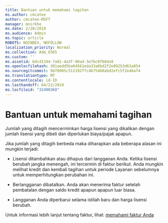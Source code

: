 ```yaml
---
title: Bantuan untuk memahami tagihan
ms.author: cmcatee
author: cmcatee-MSFT
manager: mnirkhe
ms.date: 2/20/2018
ms.audience: Admin
ms.topic: article
ROBOTS: NOINDEX, NOFOLLOW
localization_priority: Normal
ms.collection: Adm_O365
ms.custom: ''
ms.assetid: bdcd1344-7a01-4a3f-90ad-3e7bc0f684a9
ms.openlocfilehash: 301aedd5ba64561eda33a6bd2f2e89253d63a854
ms.sourcegitcommit: 9d78905c512192ffc4675468abd2efc5f2e4baf4
ms.translationtype: MT
ms.contentlocale: id-ID
ms.lasthandoff: 04/23/2019
ms.locfileid: "32400360"
---
```

# <a name="help-understanding-your-bill"></a>Bantuan untuk memahami tagihan

Jumlah yang ditagih mencerminkan harga lisensi yang dikalikan dengan jumlah lisensi yang dibeli dan diperlukan biaya/pajak apapun.
  
Jika jumlah yang ditagih berbeda maka diharapkan ada beberapa alasan ini mungkin terjadi:
  
- Lisensi ditambahkan atau dihapus dari langganan Anda. Ketika lisensi berubah jangka menengah, ini tercermin di faktur berikut. Anda mungkin melihat kredit dan kembali tagihan untuk periode Layanan sebelumnya untuk memperhitungkan perubahan ini.
    
- Berlangganan dibatalkan. Anda akan menerima faktur setelah pembatalan dengan saldo kredit apapun apapun luar biasa.
    
- Langganan Anda diperbarui selama istilah baru dan harga lisensi berubah.
    
Untuk informasi lebih lanjut tentang faktur, lihat: [memahami faktur Anda](https://support.office.com/article/0724b428-fb59-4962-8c37-6674166d7507)
  

